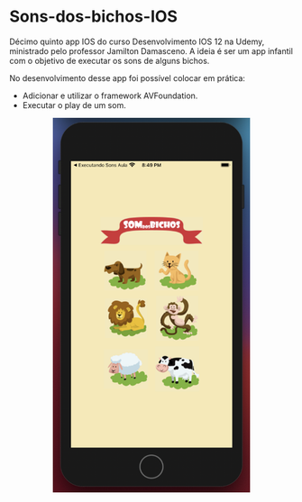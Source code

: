 # Sons-dos-bichos-IOS
Décimo quinto app IOS do curso Desenvolvimento IOS 12 na Udemy, ministrado pelo professor Jamilton Damasceno. A ideia é ser um app infantil com o objetivo de executar os sons de alguns bichos.

No desenvolvimento desse app foi possível colocar em prática:
- Adicionar e utilizar o framework AVFoundation.
- Executar o play de um som.

<p align="center">
  <img src="https://github.com/Gilbert097/Sons-dos-bichos-IOS/blob/master/AnimalSound.png?raw=true" width="350">
</p>
